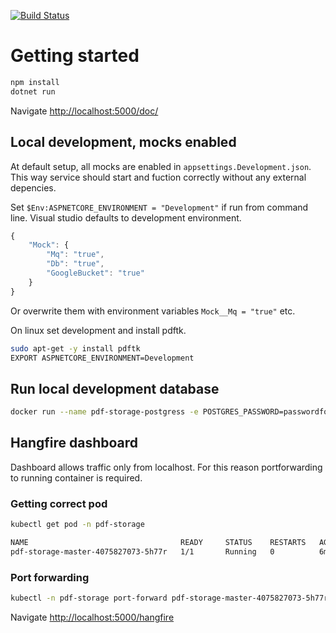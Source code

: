 [![Build Status](https://jenkins.protacon.cloud/buildStatus/icon?job=www.github.com/pdf-storage/master)](https://jenkins.protacon.cloud/job/www.github.com/job/pdf-storage/job/master/)

# Getting started

```bash
npm install
dotnet run
```

Navigate [http://localhost:5000/doc/](http://localhost:5000/doc/)

## Local development, mocks enabled
At default setup, all mocks are enabled in `appsettings.Development.json`. This way service should start and fuction correctly without any external depencies.

Set `$Env:ASPNETCORE_ENVIRONMENT = "Development"` if run from command line. Visual studio defaults to development environment.
```js
{
	"Mock": {
		"Mq": "true",
		"Db": "true",
        "GoogleBucket": "true"
	}
}
```

Or overwrite them with environment variables `Mock__Mq = "true"` etc.

On linux set development and install pdftk.
```bash
sudo apt-get -y install pdftk
EXPORT ASPNETCORE_ENVIRONMENT=Development
```

## Run local development database
```bash
docker run --name pdf-storage-postgress -e POSTGRES_PASSWORD=passwordfortesting -it -p 5432:5432 postgres
```

## Hangfire dashboard

Dashboard allows traffic only from localhost. For this reason portforwarding to running container is required.

### Getting correct pod

```bash
kubectl get pod -n pdf-storage

NAME                                  READY     STATUS    RESTARTS   AGE
pdf-storage-master-4075827073-5h77r   1/1       Running   0          6m
```

### Port forwarding
```bash
kubectl -n pdf-storage port-forward pdf-storage-master-4075827073-5h77r 5000
```

Navigate [http://localhost:5000/hangfire](http://localhost:5000/hangfire)
